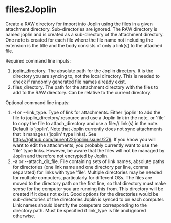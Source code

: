 # files2Joplin
Create a RAW directory for import into Joplin using the files in a given attachment directory.
Sub-directories are ignored.
The RAW directory is named joplin and is created as a sub-directory of the attachment directory.
One note is created for each file where the file name not including the extension is the title and
the body consists of only a link(s) to the attached file.

Required command line inputs:
1) joplin_directory. The absolute path for the Joplin directory.
   It is the directory you are syncing to, not the local directory.
   This is needed to check if randomly generated file names already exist.
2) files_directory. The path for the attachment directory with the files to add to the
   RAW directory. Can be relative to the current directory.

Optional command line inputs:
1) -l or --link_type. Type of link for attachments. Either 'joplin' to add the file to
   joplin_directory/.resource and use a Joplin link in the note, or 'file' to copy the file to
   attach_directory and use a file:// link(s) in the note. Default is 'joplin'. Note that Joplin
   currently does not sync attachments that it manages ('joplin' type links).
   See https://github.com/laurent22/joplin/issues/279. If you know you will want to edit the
   attachments, you probably currently want to use the 'file' type links. However, be aware that the
   files will not be managed by Joplin and therefore not encrypted by Joplin.
2) -a or --attach_dir_file. File containing sets of link names, absolute paths for directories
   (one link name and one directory per line, comma separated) for links with type 'file'.
   Multiple directories may be needed for multiple computers, particularly for different OSs.
   The files are moved to the directory path on the first line, so that directory must make sense
   for the computer you are running this from. This directory will be created if it does not exist.
   Good options for the directories would be sub-directories of the directories Joplin is synced to
   on each computer. Link names should identify the computers corresponding to the directory path.
   Must be specified if link_type is file and ignored otherwise.
